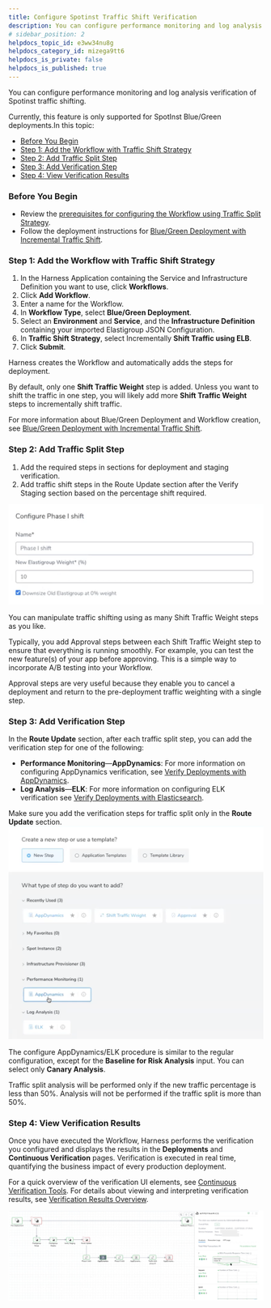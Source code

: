 ```yaml
---
title: Configure Spotinst Traffic Shift Verification
description: You can configure performance monitoring and log analysis verification of Spotinst traffic shifting. Currently, this feature is only supported for SpotInst Blue/Green deployments. In this topic --  Befo…
# sidebar_position: 2
helpdocs_topic_id: e3ww34nu8g
helpdocs_category_id: mizega9tt6
helpdocs_is_private: false
helpdocs_is_published: true
---
```


You can configure performance monitoring and log analysis verification of Spotinst traffic shifting. 

Currently, this feature is only supported for SpotInst Blue/Green deployments.In this topic:

* [Before You Begin](#before_you_begin)
* [Step 1: Add the Workflow with Traffic Shift Strategy](#step_1_add_the_workflow_with_traffic_shift_strategy)
* [Step 2: Add Traffic Split Step](#step_2_add_traffic_split_step)
* [Step 3: Add Verification Step](#step_3_add_verification_step)
* [Step 4: View Verification Results](#step_4_view_verification_results)

### Before You Begin

* Review the [prerequisites for configuring the Workflow using Traffic Split Strategy](/article/bkxhdsur2z-ami-elastigroup#spotinst_prerequisites).
* Follow the deployment instructions for [Blue/Green Deployment with Incremental Traffic Shift](/article/bkxhdsur2z-ami-elastigroup#blue_green_with_incremental_traffic_shift).

### Step 1: Add the Workflow with Traffic Shift Strategy

1. In the Harness Application containing the Service and Infrastructure Definition you want to use, click **Workflows**.
2. Click **Add Workflow**.
3. Enter a name for the Workflow.
4. In **Workflow Type**, select **Blue/Green Deployment**.
5. Select an **Environment** and **Service**, and the **Infrastructure Definition** containing your imported Elastigroup JSON Configuration.
6. In **Traffic Shift Strategy**, select Incrementally **Shift Traffic using ELB**.
7. Click **Submit**.

Harness creates the Workflow and automatically adds the steps for deployment.

By default, only one **Shift Traffic Weight** step is added. Unless you want to shift the traffic in one step, you will likely add more **Shift Traffic Weight** steps to incrementally shift traffic.

For more information about Blue/Green Deployment and Workflow creation, see [Blue/Green Deployment with Incremental Traffic Shift](https://docs.harness.io/article/bkxhdsur2z-ami-elastigroup#blue_green_with_incremental_traffic_shift).

### Step 2: Add Traffic Split Step

1. Add the required steps in sections for deployment and staging verification.
2. Add traffic shift steps in the Route Update section after the Verify Staging section based on the percentage shift required.

![](./static/configure-traffic-split-verification-00.png)

You can manipulate traffic shifting using as many Shift Traffic Weight steps as you like.

Typically, you add Approval steps between each Shift Traffic Weight step to ensure that everything is running smoothly. For example, you can test the new feature(s) of your app before approving. This is a simple way to incorporate A/B testing into your Workflow.

Approval steps are very useful because they enable you to cancel a deployment and return to the pre-deployment traffic weighting with a single step.

### Step 3: Add Verification Step

In the **Route Update** section, after each traffic split step, you can add the verification step for one of the following:

* **Performance Monitoring**—**AppDynamics**: For more information on configuring AppDynamics verification, see [Verify Deployments with AppDynamics](https://docs.harness.io/article/ehezyvz163-3-verify-deployments-with-app-dynamics).
* **Log Analysis**—**ELK**: For more information on configuring ELK verification see [Verify Deployments with Elasticsearch](https://docs.harness.io/article/e2eghvcyas-3-verify-deployments-with-elasticsearch).

Make sure you add the verification steps for traffic split only in the **Route Update** section.![](./static/configure-traffic-split-verification-01.png)

The configure AppDynamics/ELK procedure is similar to the regular configuration, except for the **Baseline for Risk Analysis** input. You can select only **Canary Analysis**.

Traffic split analysis will be performed only if the new traffic percentage is less than 50%. Analysis will not be performed if the traffic split is more than 50%.

### Step 4: View Verification Results

Once you have executed the Workflow, Harness performs the verification you configured and displays the results in the **Deployments** and **Continuous Verification** pages. Verification is executed in real time, quantifying the business impact of every production deployment.

For a quick overview of the verification UI elements, see [Continuous Verification Tools](https://docs.harness.io/article/xldc13iv1y-meet-harness#continuous_verification_tools). For details about viewing and interpreting verification results, see [Verification Results Overview](https://docs.harness.io/article/2la30ysdz7-deployment-verification-results).

![](./static/configure-traffic-split-verification-02.png)